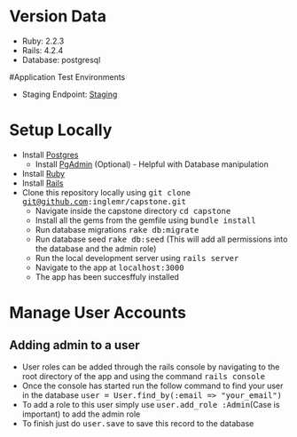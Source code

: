 
# Version Data
  * Ruby: 2.2.3
  * Rails: 4.2.4
  * Database: postgresql

#Application Test Environments

* Staging Endpoint: [Staging](https://gsw-capstone.herokuapp.com/)

# Setup Locally
* Install [Postgres](https://wiki.postgresql.org/wiki/Detailed_installation_guides)
  * Install [PgAdmin](http://www.pgadmin.org/) (Optional) - Helpful with Database manipulation
* Install [Ruby](https://www.ruby-lang.org/en/documentation/installation/)
* Install [Rails](http://guides.railsgirls.com/install)
* Clone this repository locally using <tt>git clone git@github.com:inglemr/capstone.git</tt>
	* Navigate inside the capstone directory <tt>cd capstone</tt>
	* Install all the gems from the gemfile using <tt>bundle install</tt>
	* Run database migrations <tt>rake db:migrate</tt>
	* Run database seed <tt>rake db:seed</tt> (This will add all permissions into the database and the admin role)
	* Run the local development server using <tt>rails server</tt>
	* Navigate to the app at <tt>localhost:3000</tt>
	* The app has been succesffuly installed

# Manage User Accounts

## Adding admin to a user

* User roles can be added through the rails console by navigating to the root directory of the app and using the command <tt>rails console</tt>
* Once the console has started run the follow command to find your user in the database <tt>user = User.find_by(:email => "your_email")</tt>
* To add a role to this user simply use <tt>user.add_role :Admin</tt>(Case is important) to add the admin role
* To finish just do <tt>user.save</tt> to save this record to the database
